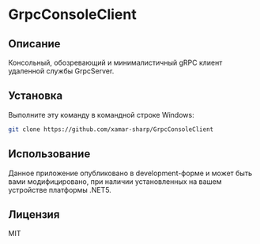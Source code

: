 # GrpcConsoleClient

## Описание
Консольный, обозревающий и минималистичный gRPC клиент удаленной службы GrpcServer.
## Установка
Выполните эту команду в командной строке Windows:
```bash
git clone https://github.com/xamar-sharp/GrpcConsoleClient
```
## Использование
Данное приложение опубликовано в development-форме и может быть вами модифицировано,
при наличии установленных на вашем устройстве платформы .NET5.
## Лицензия 
MIT